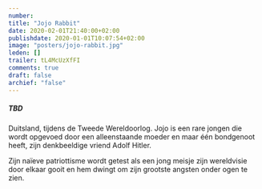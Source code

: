 ```yaml
---
number: 
title: "Jojo Rabbit"
date: 2020-02-01T21:40:00+02:00
publishdate: 2020-01-01T10:07:54+02:00
image: "posters/jojo-rabbit.jpg"
leden: []
trailer: tL4McUzXfFI
comments: true
draft: false
archief: "false"
---
```


##### TBD

Duitsland, tijdens de Tweede Wereldoorlog. Jojo is een rare jongen die wordt
opgevoed door een alleenstaande moeder en maar één bondgenoot heeft, zijn
denkbeeldige vriend Adolf Hitler.
<!--more-->
Zijn naïeve patriottisme wordt getest als een jong meisje zijn wereldvisie
door elkaar gooit en hem dwingt om zijn grootste angsten onder ogen te zien.
